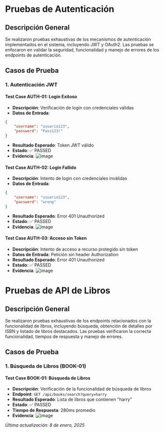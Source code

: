 # Pruebas de Autenticación

## Descripción General
Se realizaron pruebas exhaustivas de los mecanismos de autenticación implementados en el sistema, incluyendo JWT y OAuth2. Las pruebas se enfocaron en validar la seguridad, funcionalidad y manejo de errores de los endpoints de autenticación.

## Casos de Prueba

### 1. Autenticación JWT

#### Test Case AUTH-01: Login Exitoso
- **Descripción**: Verificación de login con credenciales válidas
- **Datos de Entrada**: 
```json
{
    "username": "usuario123",
    "password": "Pass123!"
}
```
- **Resultado Esperado**: Token JWT válido
- **Estado**: ✅ PASSED
- **Evidencia**:
  ![image](https://github.com/user-attachments/assets/3af6a09b-25e7-484c-97e7-5be5fd27f72f)

#### Test Case AUTH-02: Login Fallido
- **Descripción**: Intento de login con credenciales inválidas
- **Datos de Entrada**: 
```json
{
    "username": "usuario123",
    "password": "wrong"
}
```
- **Resultado Esperado**: Error 401 Unauthorized
- **Estado**: ✅ PASSED
- **Evidencia**:
![image](https://github.com/user-attachments/assets/909bc33a-b497-4aa3-80bd-a7323f0e3f6b)


#### Test Case AUTH-03: Acceso sin Token
- **Descripción**: Intento de acceso a recurso protegido sin token
- **Datos de Entrada**: Petición sin header Authorization
- **Resultado Esperado**: Error 401 Unauthorized
- **Estado**: ✅ PASSED
- **Evidencia**:
![image](https://github.com/user-attachments/assets/6651fba9-9c58-4343-9bf3-955de4ebe740)

# Pruebas de API de Libros

## Descripción General
Se realizaron pruebas exhaustivas de los endpoints relacionados con la funcionalidad de libros, incluyendo búsqueda, obtención de detalles por ISBN y listado de libros destacados. Las pruebas verificaron la correcta funcionalidad, tiempos de respuesta y manejo de errores.

## Casos de Prueba

### 1. Búsqueda de Libros (BOOK-01)

#### Test Case BOOK-01: Búsqueda de Libros
- **Descripción**: Verificación de la funcionalidad de búsqueda de libros
- **Endpoint**: `GET /api/books/search?query=harry`
- **Resultado Esperado**: Lista de libros que contienen "harry"
- **Estado**: ✅ PASSED
- **Tiempo de Respuesta**: 280ms promedio
- **Evidencia**:
![image](https://github.com/user-attachments/assets/b00927da-6aac-4b27-85b4-92dcd02a2ae6)

*Última actualización: 8 de enero, 2025*
